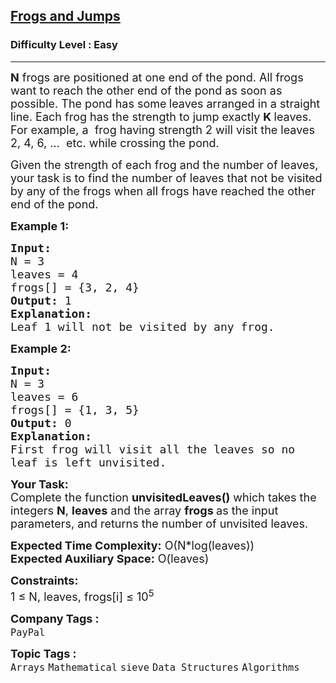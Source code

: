 <h2><a href="https://www.geeksforgeeks.org/problems/frogs-and-jumps--170647/1?page=1&category=sieve&difficulty=Easy&sortBy=submissions">Frogs and Jumps</a></h2><h3>Difficulty Level : Easy</h3><hr><div class="problems_problem_content__Xm_eO"><p><span style="font-size:18px"><strong>N</strong>&nbsp;frogs are positioned at one end of the pond. All frogs want to reach the other end of the pond as soon as possible. The pond has some<strong>&nbsp;</strong>leaves arranged in a straight line. Each frog has the strength to jump exactly&nbsp;<strong>K&nbsp;</strong>leaves. For example, a&nbsp; frog having strength 2 will visit the leaves 2, 4, 6, ...&nbsp; etc. while crossing the pond. </span></p>

<p><span style="font-size:18px">Given the strength of each frog and the number of leaves, your task is to find the number of leaves that not be visited by any of the frogs when all frogs have reached the other end of the pond.&nbsp;</span></p>

<p><span style="font-size:18px"><strong>Example 1:</strong></span></p>

<pre><span style="font-size:18px"><strong>Input:</strong>
N = 3
leaves = 4
frogs[] = {3, 2, 4}&nbsp;
<strong>Output: </strong>1
<strong>Explanation:</strong>
Leaf 1 will not be visited by any frog.</span></pre>

<p><span style="font-size:18px"><strong>Example 2:</strong></span></p>

<pre><span style="font-size:18px"><strong>Input: </strong>
N = 3
leaves = 6
frogs[] = {1, 3, 5}&nbsp;
<strong>Output: </strong>0
<strong>Explanation: </strong>
First frog will visit all the leaves so no 
leaf is left unvisited.</span></pre>

<p><span style="font-size:18px"><strong>Your Task:</strong><br>
Complete the function <strong>unvisitedLeaves</strong><strong>()</strong> which takes the integers <strong>N</strong>, <strong>leaves</strong>&nbsp;and the array <strong>frogs</strong><strong>&nbsp;</strong>as the input parameters, and returns the number of unvisited leaves.</span></p>

<p><span style="font-size:18px"><strong>Expected Time Complexity:</strong>&nbsp;O(N*log(leaves))<br>
<strong>Expected Auxiliary Space:</strong>&nbsp;O(leaves)</span></p>

<p><span style="font-size:18px"><strong>Constraints:</strong><br>
1 ≤ N, leaves, frogs[i] ≤ 10<sup>5</sup></span></p>
</div><p><span style=font-size:18px><strong>Company Tags : </strong><br><code>PayPal</code>&nbsp;<br><p><span style=font-size:18px><strong>Topic Tags : </strong><br><code>Arrays</code>&nbsp;<code>Mathematical</code>&nbsp;<code>sieve</code>&nbsp;<code>Data Structures</code>&nbsp;<code>Algorithms</code>&nbsp;